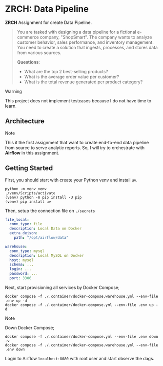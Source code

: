 # ZRCH: Data Pipeline

**ZRCH** Assignment for create Data Pipeline.

> You are tasked with designing a data pipeline for a fictional e-commerce company,
> "ShopSmart". The company wants to analyze customer behavior, sales performance,
> and inventory management. You need to create a solution that ingests, processes,
> and stores data from various sources.
> 
> **Questions**:
> - What are the top 2 best-selling products?
> - What is the average order value per customer?
> - What is the total revenue generated per product category?

> [!WARNING]
> This project does not implement testcases because I do not have time to learn.

## Architecture

> [!NOTE]
> This it the first assignment that want to create end-to-end data pipeline from
> source to serve analytic reports. So, I will try to orchestrate with **Airflow**
> in this assignment.

## Getting Started

First, you should start with create your Python venv and install `uv`.

```shell
python -m venv venv
./venv/Scripts/activate
(venv) python -m pip install -U pip
(venv) pip install uv
```

Then, setup the connection file on `./secrets`

```yaml
file_local:
  conn_type: file
  description: Local Data on Docker
  extra_dejson:
    path: "/opt/airflow/data"

warehouse:
  conn_type: mysql
  description: Local MySQL on Docker
  host: mysql
  schema: ...
  login: ...
  password: ...
  port: 3306
```

Next, start provisioning all services by Docker Compose;

```shell
docker compose -f ./.container/docker-compose.warehouse.yml --env-file .env up -d
docker compose -f ./.container/docker-compose.yml --env-file .env up -d
```

> [!NOTE]
> Down Docker Compose;
> ```shell
> docker compose -f ./.container/docker-compose.yml --env-file .env down -v
> docker compose -f ./.container/docker-compose.warehouse.yml --env-file .env down
> ```

Login to Airflow `localhost:8080` with root user and start observe the dags.
